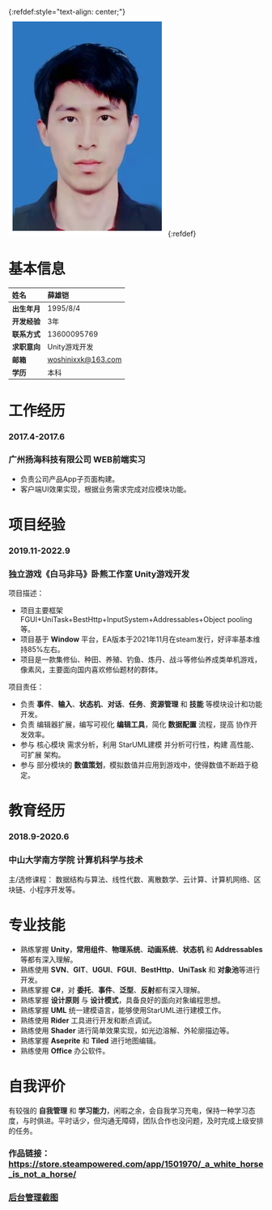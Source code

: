 {:refdef:style="text-align: center;"}
![Image](portrait_311x453.png)
{:refdef}

# 基本信息

| 姓名        	|薛雄铠   |
| :------------   | :------------  |
| **出生年月**     | 1995/8/4   |
| **开发经验**     | 3年  |
| **联系方式**         |    13600095769    |
| **求职意向**         |    Unity游戏开发   |
| **邮箱**         |    woshinixxk@163.com |
| **学历**         |    本科    |


# 工作经历

### 2017.4-2017.6
### 广州扬海科技有限公司 WEB前端实习

* 负责公司产品App子页面构建。
* 客户端UI效果实现，根据业务需求完成对应模块功能。

# 项目经验

### 2019.11-2022.9
### 独立游戏《白马非马》卧熊工作室 Unity游戏开发

项目描述：

* 项目主要框架 FGUI+UniTask+BestHttp+InputSystem+Addressables+Object pooling等。
* 项目基于 **Window** 平台，EA版本于2021年11月在steam发行，好评率基本维持85%左右。
* 项目是一款集修仙、种田、养殖、钓鱼、炼丹、战斗等修仙养成类单机游戏，像素风，主要面向国内喜欢修仙题材的群体。



项目责任：

* 负责 **事件**、**输入**、**状态机**、**对话**、**任务**、**资源管理** 和 **技能** 等模块设计和功能开发。
* 负责 编辑器扩展，编写可视化 **编辑工具**，简化 **数据配置** 流程，提高 协作开发效率。
* 参与 核心模块 需求分析，利用 StarUML建模 并分析可行性，构建 高性能、可扩展 架构。
* 参与 部分模块的 **数值策划**，模拟数值并应用到游戏中，使得数值不断趋于稳定。

# 教育经历

### 2018.9-2020.6 
### 中山大学南方学院 计算机科学与技术
主/选修课程：
数据结构与算法、线性代数、离散数学、云计算、计算机网络、区块链、小程序开发等。

# 专业技能

* 熟练掌握 **Unity**，**常用组件**、**物理系统**、**动画系统**、**状态机** 和 **Addressables** 等都有深入理解。
* 熟练使用 **SVN**、**GIT**、**UGUI**、**FGUI**、**BestHttp**、**UniTask** 和 **对象池**等进行开发。
* 熟练掌握 **C#**，对 **委托**、**事件**、**泛型**、**反射**都有深入理解。
* 熟练掌握 **设计原则** 与 **设计模式**，具备良好的面向对象编程思想。
* 熟练掌握 **UML** 统一建模语言，能够使用StarUML进行建模工作。
* 熟练使用 **Rider** 工具进行开发和断点调试。
* 熟练使用 **Shader** 进行简单效果实现，如光边溶解、外轮廓描边等。
* 熟练掌握 **Aseprite** 和 **Tiled** 进行地图编辑。
* 熟练使用 **Office** 办公软件。

# 自我评价

有较强的 **自我管理** 和 **学习能力**，闲暇之余，会自我学习充电，保持一种学习态度，与时俱进。平时话少，但沟通无障碍，团队合作也没问题，及时完成上级安排的任务。

### 作品链接：<https://store.steampowered.com/app/1501970/_a_white_horse_is_not_a_horse/>
### [后台管理截图](control.jpg)
